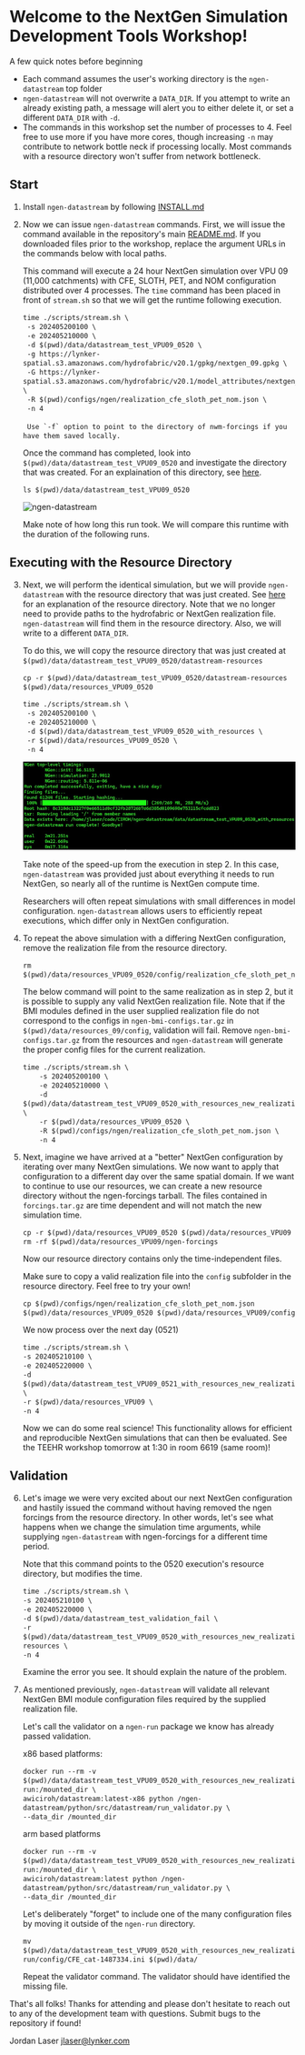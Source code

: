 # Welcome to the NextGen Simulation Development Tools Workshop!

A few quick notes before beginning
* Each command assumes the user's working directory is the `ngen-datastream` top folder
* `ngen-datastream` will not overwrite a `DATA_DIR`. If you attempt to write an already existing path, a message will alert you to either delete it, or set a different `DATA_DIR` with `-d`.
* The commands in this workshop set the number of processes to 4. Feel free to use more if you have more cores, though increasing `-n` may contribute to network bottle neck if processing locally. Most commands with a resource directory won't suffer from network bottleneck. 

## Start
1) Install `ngen-datastream` by following [INSTALL.md](https://github.com/JordanLaserGit/ngen-datastream/blob/main/INSTALL.md)

2) Now we can issue `ngen-datastream` commands. First, we will issue the command available in the repository's main [README.md](https://github.com/CIROH-UA/ngen-datastream?tab=readme-ov-file#run-it). If you downloaded files prior to the workshop, replace the argument URLs in the commands below with local paths.

   This command will execute a 24 hour NextGen simulation over VPU 09 (11,000 catchments) with CFE, SLOTH, PET, and NOM configuration distributed over 4 processes. The `time` command has been placed in front of `stream.sh` so that we will get the runtime following execution.
   ```
   time ./scripts/stream.sh \
    -s 202405200100 \
    -e 202405210000 \
    -d $(pwd)/data/datastream_test_VPU09_0520 \
    -g https://lynker-spatial.s3.amazonaws.com/hydrofabric/v20.1/gpkg/nextgen_09.gpkg \
    -G https://lynker-spatial.s3.amazonaws.com/hydrofabric/v20.1/model_attributes/nextgen_09.parquet \
    -R $(pwd)/configs/ngen/realization_cfe_sloth_pet_nom.json \
    -n 4

    Use `-f` option to point to the directory of nwm-forcings if you have them saved locally.
    ```

    Once the command has completed, look into `$(pwd)/data/datastream_test_VPU09_0520` and investigate the directory that was created. For an explaination of this directory, see [here](https://github.com/CIROH-UA/ngen-datastream/blob/main/README.md#ngen-datastream-output-directory-structure).

    ```
    ls $(pwd)/data/datastream_test_VPU09_0520
    ```
    ![ngen-datastream](screenshots/step2_data_dir.jpg)

    Make note of how long this run took. We will compare this runtime with the duration of the following runs.

## Executing with the Resource Directory
3) Next, we will perform the identical simulation, but we will provide `ngen-datastream` with the resource directory that was just created. See [here](https://github.com/CIROH-UA/ngen-datastream/tree/main?tab=readme-ov-file#resource_dir-datastream-resources) for an explanation of the resource directory. Note that we no longer need to provide paths to the hydrofabric or NextGen realization file. `ngen-datastream` will find them in the resource directory. Also, we will write to a different `DATA_DIR`. 

    To do this, we will copy the resource directory that was just created at `$(pwd)/data/datastream_test_VPU09_0520/datastream-resources`

    ```
    cp -r $(pwd)/data/datastream_test_VPU09_0520/datastream-resources $(pwd)/data/resources_VPU09_0520
    ```

   ```
   time ./scripts/stream.sh \
    -s 202405200100 \
    -e 202405210000 \
    -d $(pwd)/data/datastream_test_VPU09_0520_with_resources \
    -r $(pwd)/data/resources_VPU09_0520 \
    -n 4
    ```
    ![datastream](screenshots/step3_timing.jpg)

    Take note of the speed-up from the execution in step 2. In this case, `ngen-datastream` was provided just about everything it needs to run NextGen, so nearly all of the runtime is NextGen compute time. 

    Researchers will often repeat simulations with small differences in model configuration. `ngen-datastream` allows users to efficiently repeat executions, which differ only in NextGen configuration. 

4) To repeat the above simulation with a differing NextGen configuration, remove the realization file from the resource directory.

    ```
    rm $(pwd)/data/resources_VPU09_0520/config/realization_cfe_sloth_pet_nom.json
    ```

    The below command will point to the same realization as in step 2, but it is possible to supply any valid NextGen realization file. Note that if the BMI modules defined in the user supplied realization file do not correspond to the configs in `ngen-bmi-configs.tar.gz` in `$(pwd)/data/resources_09/config`, validation will fail. Remove `ngen-bmi-configs.tar.gz` from the resources and `ngen-datastream` will generate the proper config files for the current realization.

    ```
    time ./scripts/stream.sh \
        -s 202405200100 \
        -e 202405210000 \
        -d $(pwd)/data/datastream_test_VPU09_0520_with_resources_new_realization \
        -r $(pwd)/data/resources_VPU09_0520 \
        -R $(pwd)/configs/ngen/realization_cfe_sloth_pet_nom.json \
        -n 4
    ```

5) Next, imagine we have arrived at a "better" NextGen configuration by iterating over many NextGen simulations. We now want to apply that configuration to a different day over the same spatial domain. If we want to continue to use our resources, we can create a new resource directory without the ngen-forcings tarball. The files contained in `forcings.tar.gz` are time dependent and will not match the new simulation time.

    ```
    cp -r $(pwd)/data/resources_VPU09_0520 $(pwd)/data/resources_VPU09    
    rm -rf $(pwd)/data/resources_VPU09/ngen-forcings
    ```

    Now our resource directory contains only the time-independent files. 
    
    Make sure to copy a valid realization file into the `config` subfolder in the resource directory. Feel free to try your own!
    ```
    cp $(pwd)/configs/ngen/realization_cfe_sloth_pet_nom.json $(pwd)/data/resources_VPU09_0520 $(pwd)/data/resources_VPU09/config
    ```
    
    We now process over the next day (0521)
    
    ```
    time ./scripts/stream.sh \
    -s 202405210100 \
    -e 202405220000 \
    -d $(pwd)/data/datastream_test_VPU09_0521_with_resources_new_realization \
    -r $(pwd)/data/resources_VPU09 \
    -n 4
    ```

    Now we can do some real science! This functionality allows for efficient and reproducible NextGen simulations that can then be evaluated. See the TEEHR workshop tomorrow at 1:30 in room 6619 (same room)! 

## Validation
6) Let's image we were very excited about our next NextGen configuration and hastily issued the command without having removed the ngen forcings from the resource directory. In other words, let's see what happens when we change the simulation time arguments, while supplying `ngen-datastream` with ngen-forcings for a different time period.

    Note that this command points to the 0520 execution's resource directory, but modifies the time.

    ```
    time ./scripts/stream.sh \
    -s 202405210100 \
    -e 202405220000 \
    -d $(pwd)/data/datastream_test_validation_fail \
    -r $(pwd)/data/datastream_test_VPU09_0520_with_resources_new_realization/datastream-resources \
    -n 4
    ```

    Examine the error you see. It should explain the nature of the problem.

7) As mentioned previously, `ngen-datastream` will validate all relevant NextGen BMI module configuration files required by the supplied realization file. 

    Let's call the validator on a `ngen-run` package we know has already passed validation.

    x86 based platforms:
    ```
    docker run --rm -v $(pwd)/data/datastream_test_VPU09_0520_with_resources_new_realization/ngen-run:/mounted_dir \
    awiciroh/datastream:latest-x86 python /ngen-datastream/python/src/datastream/run_validator.py \
    --data_dir /mounted_dir
    ```

    arm based platforms
    ```
    docker run --rm -v $(pwd)/data/datastream_test_VPU09_0520_with_resources_new_realization/ngen-run:/mounted_dir \
    awiciroh/datastream:latest python /ngen-datastream/python/src/datastream/run_validator.py \
    --data_dir /mounted_dir
    ```

    Let's deliberately "forget" to include one of the many configuration files by moving it outside of the `ngen-run` directory.

    ```
    mv $(pwd)/data/datastream_test_VPU09_0520_with_resources_new_realization/ngen-run/config/CFE_cat-1487334.ini $(pwd)/data/
    ```

    Repeat the validator command. The validator should have identified the missing file.

That's all folks! Thanks for attending and please don't hesitate to reach out to any of the development team with questions. Submit bugs to the repository if found!

Jordan Laser
jlaser@lynker.com



